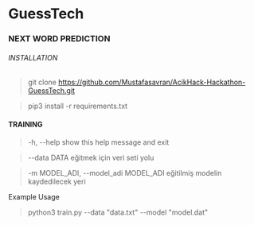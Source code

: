 # GuessTech

### NEXT WORD PREDICTION

###### INSTALLATION

> git clone https://github.com/Mustafasavran/AcikHack-Hackathon-GuessTech.git

> pip3 install -r requirements.txt

#### TRAINING
>-h, --help            show this help message and exit

> --data DATA   eğitmek için veri seti yolu

 > -m MODEL_ADI, --model_adi MODEL_ADI   eğitilmiş modelin kaydedilecek yeri
 
Example Usage
>python3 train.py --data "data.txt" --model "model.dat"

